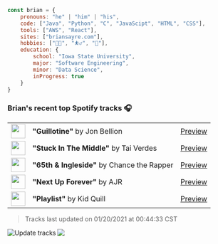 ```javascript
const brian = {
    pronouns: "he" | "him" | "his",
    code: ["Java", "Python", "C", "JavaScipt", "HTML", "CSS"],
    tools: ["AWS", "React"],
    sites: ["briansayre.com"],
    hobbies: ["👨‍💻", "⛹️‍♂️", "🍳"],
    education: {
        school: "Iowa State University",
        major: "Software Engineering",
        minor: "Data Science",
        inProgress: true
    }
}
```

### Brian's recent top Spotify tracks 🎧
<table>
<!-- top_tracks starts -->
    <tr>
        <td> <img height="32px" src="https://i.scdn.co/image/ab67616d00004851804533fa6608d1c8d420dbeb"> </td>
        <td> <b>"Guillotine"</b> by Jon Bellion</td>
        <td> <a href="https://p.scdn.co/mp3-preview/49eeb7fd69d9251b59ac7429b171c58c98db0cd9?cid=856b16ed1b17433b9b4ee14b5a0c5a87" target="_blank" > Preview </a> </td>
    </tr>
    <tr>
        <td> <img height="32px" src="https://i.scdn.co/image/ab67616d00004851048648403c175f5fc6d5dda9"> </td>
        <td> <b>"Stuck In The Middle"</b> by Tai Verdes</td>
        <td> <a href="https://p.scdn.co/mp3-preview/8a7dad305863564c664828b68b70af8249a9e460?cid=856b16ed1b17433b9b4ee14b5a0c5a87" target="_blank" > Preview </a> </td>
    </tr>
    <tr>
        <td> <img height="32px" src="https://i.scdn.co/image/ab67616d0000485172f33dbb471562988a550e72"> </td>
        <td> <b>"65th & Ingleside"</b> by Chance the Rapper</td>
        <td> <a href="https://p.scdn.co/mp3-preview/2f87b4e13032e2e812770ce5bc19a42a707516c7?cid=856b16ed1b17433b9b4ee14b5a0c5a87" target="_blank" > Preview </a> </td>
    </tr>
    <tr>
        <td> <img height="32px" src="https://i.scdn.co/image/ab67616d000048511f67c8331e6503e9233099de"> </td>
        <td> <b>"Next Up Forever"</b> by AJR</td>
        <td> <a href="https://p.scdn.co/mp3-preview/049d546a844ad58b3969ceb689f3b7ee47728160?cid=856b16ed1b17433b9b4ee14b5a0c5a87" target="_blank" > Preview </a> </td>
    </tr>
    <tr>
        <td> <img height="32px" src="https://i.scdn.co/image/ab67616d000048517e110296aac9644a6d5aa4ca"> </td>
        <td> <b>"Playlist"</b> by Kid Quill</td>
        <td> <a href="https://p.scdn.co/mp3-preview/796187adc4f11a94b1a9b6ca70ebb0a89d928f5e?cid=856b16ed1b17433b9b4ee14b5a0c5a87" target="_blank" > Preview </a> </td>
    </tr>
<!-- top_tracks ends -->
</table>

<!-- last_updated starts -->
> Tracks last updated on 01/20/2021 at 00:44:33 CST
<!-- last_updated ends -->

<a href="https://github.com/briansayre/briansayre/actions?query=workflow%3A%22Update+Spotify+tracks%22"><img src="https://github.com/briansayre/briansayre/workflows/Update%20Spotify%20tracks/badge.svg" align="left" alt="Update tracks"></a>

![](https://visitor-badge.glitch.me/badge?page_id=briansayre.briansayre)
